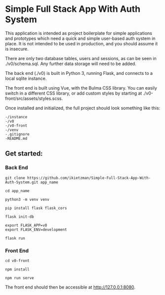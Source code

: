 # Simple Full Stack App With Auth System

This application is intended as project boilerplate for simple applications and prototypes which need a quick and simple user-based auth system in place. It is not intended to be used in production, and you should assume it is insecure.

There are only two database tables, users and sessions, as can be seen in ./v0/schema.sql. Any further data storage will need to be added.

The back end (./v0) is built in Python 3, running Flask, and connects to a local sqlite instance.

The front end is built using Vue, with the Bulma CSS library. You can easily switch in a different CSS library, or add custom styles by starting at ./v0-front/src/assets/styles.scss.

Once installed and initialized, the full project should look something like this:

```
-/instance
-/v0
-/v0-front
-/venv
-.gitignore
-README.md
```

## Get started:

### Back End

```
git clone https://github.com/ikietzman/Simple-Full-Stack-App-With-Auth-System.git app_name

cd app_name

python3 -m venv venv

pip install flask flask_cors

flask init-db

export FLASK_APP=v0
export FLASK_ENV=development

flask run
```

### Front End

```
cd v0-front

npm install

npm run serve
```

The front end should then be accessible at http://127.0.0.1:8080.
